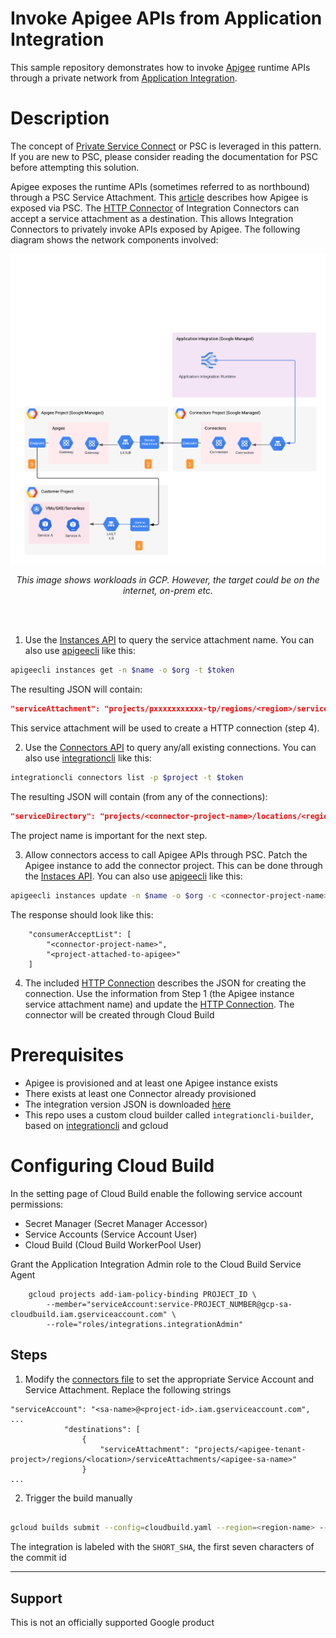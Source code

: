 # Invoke Apigee APIs from Application Integration

This sample repository demonstrates how to invoke [Apigee](https://cloud.google.com/apigee/docs/overview) runtime APIs through a private network from [Application Integration](https://cloud.google.com/application-integration/docs/overview).

# Description

The concept of [Private Service Connect](https://cloud.google.com/vpc/docs/private-service-connect) or PSC is leveraged in this pattern. If you are new to PSC, please consider reading the documentation for PSC before attempting this solution.

Apigee exposes the runtime APIs (sometimes referred to as northbound) through a PSC Service Attachment. This [article](https://cloud.google.com/apigee/docs/api-platform/system-administration/northbound-networking-psc) describes how Apigee is exposed via PSC. The [HTTP Connector](https://cloud.google.com/integration-connectors/docs/connectors/http/configure) of Integration Connectors can accept a service attachment as a destination. This allows Integration Connectors to privately invoke APIs exposed by Apigee. The following diagram shows the network components involved:

![architecture diagram](./img/image.png)

<p style="text-align: center;"><i>This image shows workloads in GCP. However, the target could be on the internet, on-prem etc.</i></p>
<br><br>

1. Use the [Instances API](https://cloud.google.com/apigee/docs/reference/apis/apigee/rest/v1/organizations.instances/get) to query the service attachment name. You can also use [apigeecli](https://github.com/apigee/apigeecli) like this:

```sh
apigeecli instances get -n $name -o $org -t $token
```

The resulting JSON will contain:

```json
"serviceAttachment": "projects/pxxxxxxxxxxx-tp/regions/<region>/serviceAttachments/<name>"
```

This service attachment will be used to create a HTTP connection (step 4).

2. Use the [Connectors API](https://cloud.google.com/integration-connectors/docs/reference/rest/v1/projects.locations.connections/list) to query any/all existing connections. You can also use [integrationcli](https://github.com/srinandan/integrationcli) like this:

```sh
integrationcli connectors list -p $project -t $token
```

The resulting JSON will contain (from any of the connections):

```json
"serviceDirectory": "projects/<connector-project-name>/locations/<region>/namespaces/connectors/services/runtime"
```

The project name is important for the next step.

3. Allow connectors access to call Apigee APIs through PSC. Patch the Apigee instance to add the connector project. This can be done through the [Instaces API](https://cloud.google.com/apigee/docs/reference/apis/apigee/rest/v1/organizations.instances/patch). You can also use [apigeecli](https://github.com/apigee/apigeecli) like this:

```sh
apigeecli instances update -n $name -o $org -c <connector-project-name> -t $token
```

The response should look like this:

```
	"consumerAcceptList": [
		"<connector-project-name>",
		"<project-attached-to-apigee>"
	]
```

4. The included [HTTP Connection](./connectors/apigee.json) describes the JSON for creating the connection. Use the information from Step 1 (the Apigee instance service attachment name) and update the [HTTP Connection](./connectors/apigee.json). The connector will be created through Cloud Build

# Prerequisites

* Apigee is provisioned and at least one Apigee instance exists
* There exists at least one Connector already provisioned
* The integration version JSON is downloaded [here](./src/executeworkflows.json)
* This repo uses a custom cloud builder called `integrationcli-builder`, based on [integrationcli](https://github.com/srinandan/integrationcli) and gcloud

# Configuring Cloud Build

In the setting page of Cloud Build enable the following service account permissions:
* Secret Manager (Secret Manager Accessor)
* Service Accounts (Service Account User)
* Cloud Build (Cloud Build WorkerPool User)

Grant the Application Integration Admin role to the Cloud Build Service Agent

```
    gcloud projects add-iam-policy-binding PROJECT_ID \
        --member="serviceAccount:service-PROJECT_NUMBER@gcp-sa-cloudbuild.iam.gserviceaccount.com" \
        --role="roles/integrations.integrationAdmin"
```

## Steps

1. Modify the [connectors file](./connectors/apigee.json) to set the appropriate Service Account and Service Attachment. Replace the following strings

```
"serviceAccount": "<sa-name>@<project-id>.iam.gserviceaccount.com",
...
            "destinations": [
                {
                    "serviceAttachment": "projects/<apigee-tenant-project>/regions/<location>/serviceAttachments/<apigee-sa-name>"
                }
...
```

2. Trigger the build manually

```sh

gcloud builds submit --config=cloudbuild.yaml --region=<region-name> --project=<project-name>
```

The integration is labeled with the `SHORT_SHA`, the first seven characters of the commit id
___

## Support

This is not an officially supported Google product
